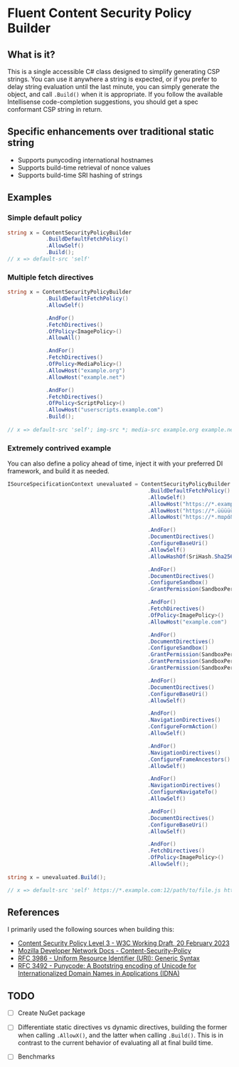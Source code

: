 ﻿# Fluent Content Security Policy Builder

## What is it?

This is a single accessible C# class designed to simplify generating CSP strings.  You can use it anywhere a string is expected, or if you prefer to delay string evaluation until the last minute, you can simply generate the object, and call `.Build()` when it is appropriate.  If you follow the available Intellisense code-completion suggestions, you should get a spec conformant CSP string in return.

## Specific enhancements over traditional static string
* Supports punycoding international hostnames
* Supports build-time retrieval of nonce values
* Supports build-time SRI hashing of strings

## Examples

### Simple default policy

``` csharp
string x = ContentSecurityPolicyBuilder
            .BuildDefaultFetchPolicy()
            .AllowSelf()
            .Build();
// x => default-src 'self'
```

### Multiple fetch directives 

``` csharp
string x = ContentSecurityPolicyBuilder
            .BuildDefaultFetchPolicy()
            .AllowSelf()

            .AndFor()
            .FetchDirectives()
            .OfPolicy<ImagePolicy>()
            .AllowAll()

            .AndFor()
            .FetchDirectives()
            .OfPolicy<MediaPolicy>()
            .AllowHost("example.org")
            .AllowHost("example.net")

            .AndFor()
            .FetchDirectives()
            .OfPolicy<ScriptPolicy>()
            .AllowHost("userscripts.example.com")
            .Build();
            
// x => default-src 'self'; img-src *; media-src example.org example.net; script-src userscripts.example.com
```

### Extremely contrived example

You can also define a policy ahead of time, inject it with your preferred DI framework, and build it as needed.

``` csharp
ISourceSpecificationContext unevaluated = ContentSecurityPolicyBuilder
                                            .BuildDefaultFetchPolicy()
                                            .AllowSelf()
                                            .AllowHost("https://*.example.com:12/path/to/file.js")
                                            .AllowHost("https://*.üüüüüü.com.de:12/path/to/file.js")
                                            .AllowHost("https://*.παράδειγμα.δοκιμή:12/path/to/file.js")

                                            .AndFor()
                                            .DocumentDirectives()
                                            .ConfigureBaseUri()
                                            .AllowSelf()
                                            .AllowHashOf(SriHash.Sha256, "doSubmit()")

                                            .AndFor()
                                            .DocumentDirectives()
                                            .ConfigureSandbox()
                                            .GrantPermission(SandboxPermissions.Downloads)

                                            .AndFor()
                                            .FetchDirectives()
                                            .OfPolicy<ImagePolicy>()
                                            .AllowHost("example.com")

                                            .AndFor()
                                            .DocumentDirectives()
                                            .ConfigureSandbox()
                                            .GrantPermission(SandboxPermissions.Downloads)
                                            .GrantPermission(SandboxPermissions.SameOrigin)
                                            .GrantPermission(SandboxPermissions.PointerLock)

                                            .AndFor()
                                            .DocumentDirectives()
                                            .ConfigureBaseUri()
                                            .AllowSelf()

                                            .AndFor()
                                            .NavigationDirectives()
                                            .ConfigureFormAction()
                                            .AllowSelf()

                                            .AndFor()
                                            .NavigationDirectives()
                                            .ConfigureFrameAncestors()
                                            .AllowSelf()

                                            .AndFor()
                                            .NavigationDirectives()
                                            .ConfigureNavigateTo()
                                            .AllowSelf()

                                            .AndFor()
                                            .DocumentDirectives()
                                            .ConfigureBaseUri()
                                            .AllowSelf()

                                            .AndFor()
                                            .FetchDirectives()
                                            .OfPolicy<ImagePolicy>()
                                            .AllowSelf();
            
string x = unevaluated.Build();

// x => default-src 'self' https://*.example.com:12/path/to/file.js https://*.xn--tdaaaaaa.com.de:12/path/to/file.js https://*.xn--hxajbheg2az3al.xn--jxalpdlp:12/path/to/file.js; base-uri 'self' 'sha256-jzgBGA4UWFFmpOBq0JpdsySukE1FrEN5bUpoK8Z29fY='; sandbox allow-downloads allow-same-origin allow-pointer-lock; img-src example.com 'self'; form-action 'self'; frame-ancestors 'self'; navigate-to 'self'
```

## References

I primarily used the following sources when building this:

* [Content Security Policy Level 3 - W3C Working Draft, 20 February 2023](https://www.w3.org/TR/CSP3/)
* [Mozilla Developer Network Docs - Content-Security-Policy](https://developer.mozilla.org/en-US/docs/Web/HTTP/Headers/Content-Security-Policy)
* [RFC 3986 - Uniform Resource Identifier (URI): Generic Syntax](https://www.rfc-editor.org/rfc/rfc3986)
* [RFC 3492 - Punycode: A Bootstring encoding of Unicode for Internationalized Domain Names in Applications (IDNA)](https://www.rfc-editor.org/rfc/rfc3492)

## TODO

- [ ] Create NuGet package

- [ ] Differentiate static directives vs dynamic directives, building the former when calling `.AllowX()`, and the latter when calling `.Build()`.  This is in contrast to the current behavior of evaluating all at final build time.

- [ ] Benchmarks
